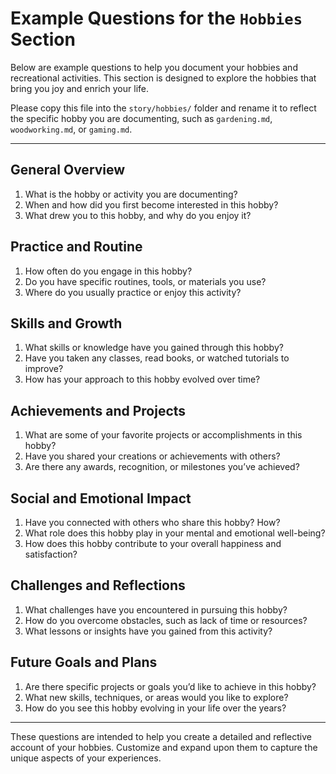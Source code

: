 # Example Questions for the `Hobbies` Section

Below are example questions to help you document your hobbies and recreational activities. This section is designed to explore the hobbies that bring you joy and enrich your life.

Please copy this file into the `story/hobbies/` folder and rename it to reflect the specific hobby you are documenting, such as `gardening.md`, `woodworking.md`, or `gaming.md`.

---

## **General Overview**
1. What is the hobby or activity you are documenting?
2. When and how did you first become interested in this hobby?
3. What drew you to this hobby, and why do you enjoy it?

## **Practice and Routine**
1. How often do you engage in this hobby?
2. Do you have specific routines, tools, or materials you use?
3. Where do you usually practice or enjoy this activity?

## **Skills and Growth**
1. What skills or knowledge have you gained through this hobby?
2. Have you taken any classes, read books, or watched tutorials to improve?
3. How has your approach to this hobby evolved over time?

## **Achievements and Projects**
1. What are some of your favorite projects or accomplishments in this hobby?
2. Have you shared your creations or achievements with others?
3. Are there any awards, recognition, or milestones you’ve achieved?

## **Social and Emotional Impact**
1. Have you connected with others who share this hobby? How?
2. What role does this hobby play in your mental and emotional well-being?
3. How does this hobby contribute to your overall happiness and satisfaction?

## **Challenges and Reflections**
1. What challenges have you encountered in pursuing this hobby?
2. How do you overcome obstacles, such as lack of time or resources?
3. What lessons or insights have you gained from this activity?

## **Future Goals and Plans**
1. Are there specific projects or goals you’d like to achieve in this hobby?
2. What new skills, techniques, or areas would you like to explore?
3. How do you see this hobby evolving in your life over the years?

---

These questions are intended to help you create a detailed and reflective account of your hobbies. Customize and expand upon them to capture the unique aspects of your experiences.
